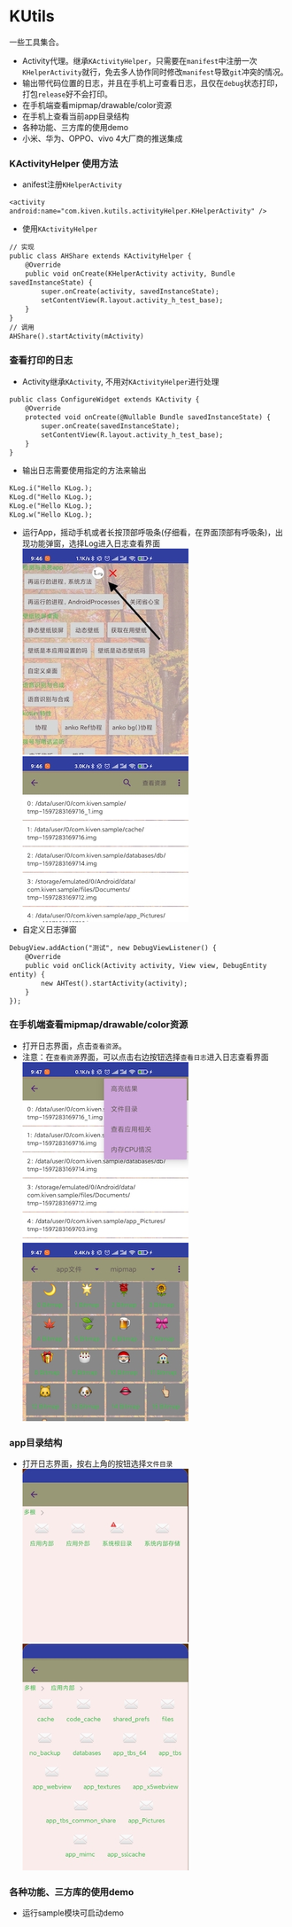 # KUtils
一些工具集合。
- Activity代理。继承`KActivityHelper`，只需要在`manifest`中注册一次`KHelperActivity`就行，免去多人协作同时修改`manifest`导致`git`冲突的情况。
- 输出带代码位置的日志，并且在手机上可查看日志，且仅在`debug`状态打印，打包`release`好不会打印。
- 在手机端查看mipmap/drawable/color资源
- 在手机上查看当前app目录结构
- 各种功能、三方库的使用demo
- 小米、华为、OPPO、vivo 4大厂商的推送集成

### KActivityHelper 使用方法

- anifest注册`KHelperActivity`
```
<activity android:name="com.kiven.kutils.activityHelper.KHelperActivity" />
```

- 使用`KActivityHelper`
```
// 实现
public class AHShare extends KActivityHelper {
    @Override
    public void onCreate(KHelperActivity activity, Bundle savedInstanceState) {
        super.onCreate(activity, savedInstanceState);
        setContentView(R.layout.activity_h_test_base);
    }
}
// 调用
AHShare().startActivity(mActivity)
```

### 查看打印的日志
- Activity继承`KActivity`, 不用对`KActivityHelper`进行处理
```
public class ConfigureWidget extends KActivity {
    @Override
    protected void onCreate(@Nullable Bundle savedInstanceState) {
        super.onCreate(savedInstanceState);
        setContentView(R.layout.activity_h_test_base);
    }
}
```
- 输出日志需要使用指定的方法来输出
```
KLog.i("Hello KLog.);
KLog.d("Hello KLog.);
KLog.e("Hello KLog.);
KLog.w("Hello KLog.);
```
- 运行App，摇动手机或者长按顶部呼吸条(仔细看，在界面顶部有呼吸条)，出现功能弹窗，选择Log进入日志查看界面
![avatar](images/1.jpg)  ![avatar](images/2.jpg)
- 自定义日志弹窗
```
DebugView.addAction("测试", new DebugViewListener() {
    @Override
    public void onClick(Activity activity, View view, DebugEntity entity) {
        new AHTest().startActivity(activity);
    }
});
```
### 在手机端查看mipmap/drawable/color资源
- 打开日志界面，点击`查看资源`。
- 注意：在`查看资源`界面，可以点击右边按钮选择`查看日志`进入日志查看界面
![avatar](images/3.jpg)  ![avatar](images/4.jpg)
### app目录结构
- 打开日志界面，按右上角的按钮选择`文件目录`
![avatar](images/5.jpg)  ![avatar](images/6.jpg)
### 各种功能、三方库的使用demo
- 运行sample模块可启动demo